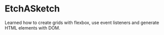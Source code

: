 # EtchASketch
<!-- - Function to create div "n" number of times -->
Learned how to create grids with flexbox, use event listeners and generate HTML elements with DOM.
